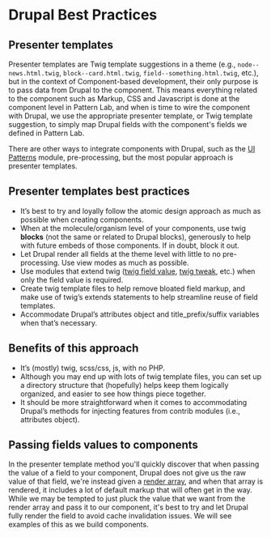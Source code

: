 # Drupal Best Practices

## Presenter templates

Presenter templates are Twig template suggestions in a theme \(e.g., `node--news.html.twig`, `block--card.html.twig`, `field--something.html.twig`, etc.\), but in the context of Component-based development, their only purpose is to pass data from Drupal to the component. This means everything related to the component such as Markup, CSS and Javascript is done at the component level in Pattern Lab, and when is time to wire the component with Drupal, we use the appropriate presenter template, or Twig template suggestion, to simply map Drupal fields with the component's fields we defined in Pattern Lab.

There are other ways to integrate components with Drupal, such as the [UI Patterns](https://www.drupal.org/project/ui_patterns) module, pre-processing, but the most popular approach is presenter templates.

## Presenter templates best practices

* It’s best to try and loyally follow the atomic design approach as much as possible when creating components.
* When at the molecule/organism level of your components, use twig **blocks** \(not the same or related to Drupal blocks\), generously to help with future embeds of those components.  If in doubt, block it out.
* Let Drupal render all fields at the theme level with little to no pre-processing. Use view modes as much as possible.
* Use modules that extend twig \([twig field value](https://www.drupal.org/project/twig_field_value), [twig tweak](https://www.drupal.org/project/twig_tweak), etc.\) when only the field value is required.
* Create twig template files to help remove bloated field markup, and make use of twig’s extends statements to help streamline reuse of field templates.
* Accommodate Drupal’s attributes object and title\_prefix/suffix variables when that’s necessary.

## Benefits of this approach

* It’s \(mostly\) twig, scss/css, js, with no PHP.
* Although you may end up with lots of twig template files, you can set up a directory structure that \(hopefully\) helps keep them logically organized, and easier to see how things piece together.
* It should be more straightforward when it comes to accommodating Drupal’s methods for injecting features from contrib modules \(i.e., attributes object\).

## Passing fields values to components

In the presenter template method you'll quickly discover that when passing the value of a field to your component, Drupal does not give us the raw value of that field, we're instead given a [render array](https://www.drupal.org/docs/8/api/render-api/render-arrays), and when that array is rendered, it includes a lot of default markup that will often get in the way. While we may be tempted to just pluck the value that we want from the render array and pass it to our component, it's best to try and let Drupal fully render the field to avoid cache invalidation issues. We will see examples of this as we build components.

